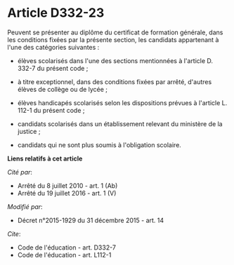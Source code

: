 # Article D332-23

Peuvent se présenter au diplôme du certificat de formation générale, dans les conditions fixées par la présente section, les
candidats appartenant à l'une des catégories suivantes :

- élèves scolarisés dans l'une des sections mentionnées à l'article D. 332-7 du présent code ;

- à titre exceptionnel, dans des conditions fixées par arrêté, d'autres élèves de collège ou de lycée ;

- élèves handicapés scolarisés selon les dispositions prévues à l'article L. 112-1 du présent code ;

- candidats scolarisés dans un établissement relevant du ministère de la justice ;

- candidats qui ne sont plus soumis à l'obligation scolaire.

**Liens relatifs à cet article**

_Cité par_:

  - Arrêté du 8 juillet 2010 - art. 1 (Ab)
  - Arrêté du 19 juillet 2016 - art. 1 (V)

_Modifié par_:

  - Décret n°2015-1929 du 31 décembre 2015 - art. 14

_Cite_:

  - Code de l'éducation - art. D332-7
  - Code de l'éducation - art. L112-1
